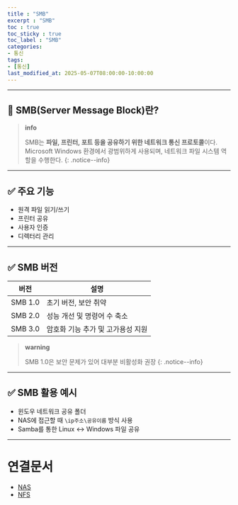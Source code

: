 ```yaml
---
title : "SMB"
excerpt : "SMB"
toc : true
toc_sticky : true
toc_label : "SMB"
categories:
- 통신
tags:
- [통신]
last_modified_at: 2025-05-07T08:00:00-10:00:00
---
```

  
---
  
## 📌 SMB(Server Message Block)란?

> **info**
>
> SMB는 **파일, 프린터, 포트 등을 공유하기 위한 네트워크 통신 프로토콜**이다.  
> Microsoft Windows 환경에서 광범위하게 사용되며, 네트워크 파일 시스템 역할을 수행한다. 
{: .notice--info}  

---
  
## ✅ 주요 기능

- 원격 파일 읽기/쓰기
- 프린터 공유
- 사용자 인증
- 디렉터리 관리

---
  
## ✅ SMB 버전

| 버전 | 설명 |
|------|------|
| SMB 1.0 | 초기 버전, 보안 취약 |
| SMB 2.0 | 성능 개선 및 명령어 수 축소 |
| SMB 3.0 | 암호화 기능 추가 및 고가용성 지원 |

> **warning**
>
> SMB 1.0은 보안 문제가 있어 대부분 비활성화 권장 
{: .notice--info}  

---
  
## ✅ SMB 활용 예시

- 윈도우 네트워크 공유 폴더
- NAS에 접근할 때 `\ip주소\공유이름` 방식 사용
- Samba를 통한 Linux ↔ Windows 파일 공유

---
  
# 연결문서
- [NAS](../../하드웨어/하드웨어-NAS)
- [NFS](../../통신/통신-NFS)

